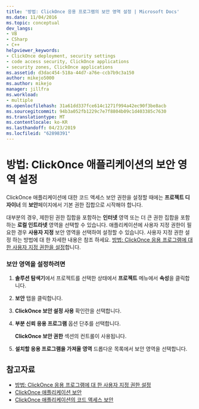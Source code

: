 ```yaml
---
title: '방법: ClickOnce 응용 프로그램의 보안 영역 설정 | Microsoft Docs'
ms.date: 11/04/2016
ms.topic: conceptual
dev_langs:
- VB
- CSharp
- C++
helpviewer_keywords:
- ClickOnce deployment, security settings
- code access security, ClickOnce applications
- security zones, ClickOnce applications
ms.assetid: d3dac454-518a-44d7-a76e-ccb7b9c3a150
author: mikejo5000
ms.author: mikejo
manager: jillfra
ms.workload:
- multiple
ms.openlocfilehash: 31a61dd337fce614c1271f994a42ec90f3be8acb
ms.sourcegitcommit: 94b3a052fb1229c7e7f8804b09c1d403385c7630
ms.translationtype: MT
ms.contentlocale: ko-KR
ms.lasthandoff: 04/23/2019
ms.locfileid: "62898391"
---
```

# <a name="how-to-set-a-security-zone-for-a-clickonce-application"></a>방법: ClickOnce 애플리케이션의 보안 영역 설정
ClickOnce 애플리케이션에 대한 코드 액세스 보안 권한을 설정할 때에는 **프로젝트 디자이너** 의 **보안**페이지에서 기본 권한 집합으로 시작해야 합니다.

 대부분의 경우, 제한된 권한 집합을 포함하는 **인터넷** 영역 또는 더 큰 권한 집합을 포함하는 **로컬 인트라넷** 영역을 선택할 수 있습니다. 애플리케이션에 사용자 지정 권한이 필요한 경우 **사용자 지정** 보안 영역을 선택하여 설정할 수 있습니다. 사용자 지정 권한 설정 하는 방법에 대 한 자세한 내용은 참조 하세요. [방법: ClickOnce 응용 프로그램에 대 한 사용자 지정 권한을 설정](../deployment/how-to-set-custom-permissions-for-a-clickonce-application.md)합니다.

### <a name="to-set-a-security-zone"></a>보안 영역을 설정하려면

1. **솔루션 탐색기**에서 프로젝트를 선택한 상태에서 **프로젝트** 메뉴에서 **속성**을 클릭합니다.

2. **보안** 탭을 클릭합니다.

3. **ClickOnce 보안 설정 사용** 확인란을 선택합니다.

4. **부분 신뢰 응용 프로그램** 옵션 단추를 선택합니다.

     **ClickOnce 보안 권한** 섹션의 컨트롤이 사용됩니다.

5. **설치할 응용 프로그램을 가져올 영역** 드롭다운 목록에서 보안 영역을 선택합니다.

## <a name="see-also"></a>참고자료
- [방법: ClickOnce 응용 프로그램에 대 한 사용자 지정 권한 설정](../deployment/how-to-set-custom-permissions-for-a-clickonce-application.md)
- [ClickOnce 애플리케이션 보안](../deployment/securing-clickonce-applications.md)
- [ClickOnce 애플리케이션의 코드 액세스 보안](../deployment/code-access-security-for-clickonce-applications.md)
